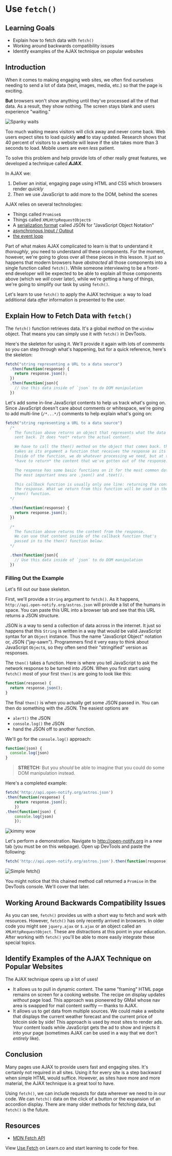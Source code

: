 # Use `fetch()`

## Learning Goals

- Explain how to fetch data with `fetch()`
- Working around backwards compatibility issues
- Identify examples of the AJAX technique on popular websites

## Introduction

When it comes to making engaging web sites, we often find ourselves needing to
send a lot of data (text, images, media, etc.) so that the page is exciting.

**But** browsers won't show anything until they've processed all the of that
data. As a result, they show nothing. The screen stays blank and users
experience "waiting."

![Spanky waits](https://media.giphy.com/media/tXL4FHPSnVJ0A/giphy.gif)

Too much waiting means visitors will click away and never come back. Web users
expect sites to load quickly **and** to stay updated. Research shows that 40
percent of visitors to a website will leave if the site takes more than 3
seconds to load. Mobile users are even _less_ patient.

To solve this problem and help provide lots of other really great features, we
developed a technique called **_AJAX_**.

In AJAX we:

1. Deliver an initial, engaging page using HTML and CSS which browsers render
   _quickly_
2. _Then_ we use JavaScript to add more to the DOM, behind the scenes

AJAX relies on several technologies:

* Things called `Promise`s
* Things called `XMLHttpRequestObject`s
* A [serialization format][sf] called JSON for "JavaScript Object Notation"
* [asynchronous Input / Output][asyncIO]
* [the event loop][el]

Part of what makes AJAX complicated to learn is that to understand it
_thoroughly_, you need to understand _all_ these components. For the moment,
however, we're going to gloss over all these pieces in this lesson. It just so
happens that modern browsers have _abstracted_ all those components into a
single function called `fetch()`. While someone interviewing to be a front-end
developer will be expected to be able to explain all those components above
(which we _will_ cover later), while we're getting a hang of things, we're
going to simplify our task by using `fetch()`.

Let's learn to use `fetch()` to apply the AJAX technique: a way to load
additional data _after_ information is presented to the user.

## Explain How to Fetch Data with `fetch()`

The `fetch()` function retrieves data. It's a global _method_ on the `window`
object. That means you can simply use it with `fetch()` in DevTools.

Here's the skeleton for using it. We'll provide it again with lots of comments
so you can step through what's happening, but for a quick reference, here's
the skeleton:

```js
fetch("string representing a URL to a data source")
  .then(function(response) {
    return response.json();
  })
  .then(function(json){
    // Use this data inside of `json` to do DOM manipulation
  })
```

Let's add some in-line JavaScript contents to help us track what's going on.
Since JavaScript doesn't care about comments or whitespace, we're going to add
multi-line (`/*...*/`) comments to help explain what's going on:

```js
fetch("string representing a URL to a data source")
  /*
    The function above returns an object that represents what the data source
    sent back. It does *not* return the actual content.

    We have to call the then() method on the object that comes back. then()
    takes as its argument a function that receives the response as its argument.
    Inside of the function, we do whatever processing we need, but at the end we
    *have to return* the content that we've gotten out of the response.

    The response has some basic functions on it for the most common data types.
    The most important ones are .json() and .text().

    This callback function is usually only one line: returning the content from
    the response. What we return from this function will be used in the _next_
    then() function.
  */

  .then(function(response) {
    return response.json();
  })

  /*
    The function above returns the content from the response.
    We can use that content inside of the callback function that's
    passed in to the then() function below.
  */

  .then(function(json){
    // Use this data inside of `json` to do DOM manipulation
  })
```

### Filling Out the Example

Let's fill out our base skeleton.

First, we'll provide a `String` argument to `fetch()`.  As it happens,
`http://api.open-notify.org/astros.json` will provide a list of the humans in
space. You can paste this URL into a browser tab and see that this URL returns
a JSON structure.

JSON is a way to send a collection of data across in the internet. It just so
happens that this `String` is written in a way that would be valid JavaScript
syntax for an `Object` instance. Thus the name "JavaScript Object" notation or,
JSON ("jay-sawn"). Programmers find it very easy to think about JavaScript
`Object`s, so they often send their "stringified" version as responses.

The `then()` takes a function. Here is where you tell JavaScript to ask the
network response to be turned into JSON.  When you first start using `fetch()`
most of your first `then()`s are going to look like this:

```js
function(response) {
  return response.json();
}
```

The final `then()` is when you actually get some JSON passed in. You can then
do something with the JSON. The easiest options are

* `alert()` the JSON
* `console.log()` the JSON
* hand the JSON off to another function.

We'll go for the `console.log()` approach:

```js
function(json) {
  console.log(json)
}
```

> **STRETCH:** But you _should_ be able to imagine that you could do some DOM
> manipulation instead.

Here's a completed example:

```js
fetch('http://api.open-notify.org/astros.json')
.then(function(response) {
    return response.json();
    })
.then(function(json) {
    console.log(json)
    });

```

![kimmy wow](http://i.giphy.com/3osxYwZm9WZwnt1Zja.gif)

Let's perform a demonstration. Navigate to http://open-notify.org in a new tab (you must be on this webpage).
Open up DevTools and paste the following:

```js
fetch('http://api.open-notify.org/astros.json').then(function(response) { return response.json(); }).then(function(json) { console.log(json) });
```

![Simple fetch()](https://curriculum-content.s3.amazonaws.com/skills-front-end-web-development/js-async-fetch-readme/simple_fetch_incog_window.png)

You might notice that this chained method call returned a `Promise` in the
DevTools console. We'll cover that later.

## Working Around Backwards Compatibility Issues

As you can see, `fetch()` provides us with a short way to fetch and work with
resources. However, `fetch()` has only recently arrived in browsers. In older
code you might see `jquery.ajax` or `$.ajax` or an object called an
`XMLHttpRequestObject`. These are distractions at this point in your education.
After working with `fetch()` you'll be able to more easily integrate these
special topics.

## Identify Examples of the AJAX Technique on Popular Websites

The AJAX technique opens up a lot of uses!

* It allows us to pull in dynamic content. The same "framing" HTML page remains
  on screen for a cooking website. The recipe on display updates _without_ page
  load. This approach was pioneered by GMail whose nav area is swapped
  for mail content swiftly &mdash; thanks to AJAX.
* It allows us to get data from multiple sources. We could make a website that
  displays the current weather forecast and the current price of bitcoin side
  by side! This approach is used by most sites to render ads. Your content loads
  while JavaScript gets the ad to show and injects it into your page (sometimes
  AJAX can be used in a way that we don't _entirely_ like).

## Conclusion

Many pages use AJAX to provide users fast and engaging sites. It's certainly
not required in all sites. Using it for every site is a step backward when
simple HTML would suffice. However, as sites have more and more material, the
AJAX technique is a great tool to have.

Using `fetch()`, we can include requests for data wherever we need to in
our code. We can `fetch()` data on the click of a button or the expansion of an
accordion display. There are many older methods for fetching data, but
`fetch()` is the future.

## Resources

- [MDN Fetch API](https://developer.mozilla.org/en-US/docs/Web/API/Fetch_API)

<p class='util--hide'>View <a href='https://learn.co/lessons/fewpjs-use-fetch'>Use Fetch</a> on Learn.co and start learning to code for free.</p>

[sf]: https://en.wikipedia.org/wiki/Serialization
[asyncIO]: https://developer.mozilla.org/en-US/docs/Web/JavaScript/EventLoop
[el]: https://developer.mozilla.org/en-US/docs/Web/JavaScript/EventLoop
